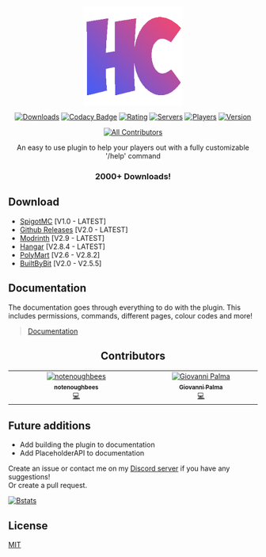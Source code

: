 <div align="center">
<img align="center" width="200" height="200" src="https://raw.githubusercontent.com/VoidemLIVE/ProfileAssets/main/helpcommandTransparent.png" style="background-color:white;">

[![Downloads](https://img.shields.io/spiget/downloads/102926)](https://www.spigotmc.org/resources/help-command-multiple-pages-hex-codes-1-18-1-20-4.102926/)
[![Codacy Badge](https://app.codacy.com/project/badge/Grade/49f30b7fb631441a8256dd222a502214)](https://app.codacy.com/gh/VoidemLIVE/Help-Command-Plugin/dashboard?utm_source=gh&utm_medium=referral&utm_content=&utm_campaign=Badge_grade)
[![Rating](https://img.shields.io/spiget/stars/102926)](https://www.spigotmc.org/resources/help-command-multiple-pages-hex-codes-1-18-1-20-4.102926/)
[![Servers](https://img.shields.io/bstats/servers/15592)](https://bstats.org/plugin/bukkit/Help%20Plugin/15592)
[![Players](https://img.shields.io/bstats/players/15592)](https://bstats.org/plugin/bukkit/Help%20Plugin/15592)
[![Version](https://img.shields.io/spiget/version/102926)](https://www.spigotmc.org/resources/help-command-multiple-pages-hex-codes-1-18-1-20-4.102926/)

<!-- ALL-CONTRIBUTORS-BADGE:START - Do not remove or modify this section -->
[![All Contributors](https://img.shields.io/badge/all_contributors-2-orange.svg?style=flat-square)](#contributors-)
<!-- ALL-CONTRIBUTORS-BADGE:END -->

<p>An easy to use plugin to help your players
  out with a fully customizable '/help' command</p>

<h3>2000+ Downloads!</h3>

</div>

## Download

- [SpigotMC](https://www.spigotmc.org/resources/help-command.102926/) [V1.0 - LATEST]
- [Github Releases](https://github.com/VoidemLIVE/Help-Command-Plugin/releases) [V2.0 - LATEST]
- [Modrinth](https://modrinth.com/plugin/help-command) [V2.9 - LATEST]
- [Hangar](https://hangar.papermc.io/VoidemLIVE/HelpCommand) [V2.8.4 - LATEST]
- [PolyMart](https://polymart.org/resource/help-command-1-18-1-20-2.5143#!) [V2.6 - V2.8.2]
- [BuiltByBit](https://builtbybit.com/resources/help-command.28957/) [V2.0 - V2.5.5]

## Documentation

The documentation goes through everything to do with the plugin. 
This includes permissions, commands, different pages, 
colour codes and more! 

> [Documentation](https://hcdocs.voidem.com/)

<div align="center">

<h2>Contributors</h2>

<!-- ALL-CONTRIBUTORS-LIST:START - Do not remove or modify this section -->
<!-- prettier-ignore-start -->
<!-- markdownlint-disable -->
<table>
  <tbody>
    <tr>
      <td align="center" valign="top" width="14.28%"><a href="https://github.com/notenoughbees"><img src="https://avatars.githubusercontent.com/u/62003733?v=4?s=100" width="100px;" alt="notenoughbees"/><br /><sub><b>notenoughbees</b></sub></a><br /><a href="https://github.com/VoidemLIVE/Help-Command-Plugin/commits?author=notenoughbees" title="Code">💻</a></td>
      <td align="center" valign="top" width="14.28%"><a href="https://github.com/giopalma"><img src="https://avatars.githubusercontent.com/u/33783684?v=4?s=100" width="100px;" alt="Giovanni Palma"/><br /><sub><b>Giovanni Palma</b></sub></a><br /><a href="https://github.com/VoidemLIVE/Help-Command-Plugin/commits?author=giopalma" title="Code">💻</a></td>
    </tr>
  </tbody>
</table>

<!-- markdownlint-restore -->
<!-- prettier-ignore-end -->

<!-- ALL-CONTRIBUTORS-LIST:END -->
<!-- prettier-ignore-start -->
<!-- markdownlint-disable -->

<!-- markdownlint-restore -->
<!-- prettier-ignore-end -->

<!-- ALL-CONTRIBUTORS-LIST:END -->
</div>

## Future additions

- Add building the plugin to documentation
- Add PlaceholderAPI to documentation

Create an issue or contact me on my 
[Discord server](https://support.voidem.com)
if you have any suggestions!
<br>
Or create a pull request.

[![Bstats](https://bstats.org/signatures/bukkit/Help%20Plugin.svg)](https://bstats.org/plugin/bukkit/Help%20Plugin/15592)


## License

[MIT](https://choosealicense.com/licenses/mit/)
